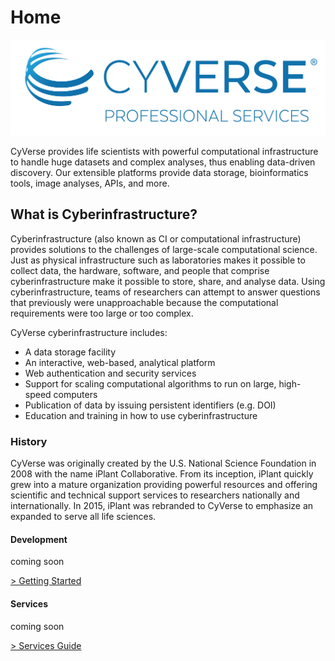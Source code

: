 # Home

![](images/cyverse_logos_professional.png?raw=true)

CyVerse provides life scientists with powerful computational infrastructure to handle huge datasets and complex analyses, thus enabling data-driven discovery. Our extensible platforms provide data storage, bioinformatics tools, image analyses, APIs, and more.


## What is Cyberinfrastructure?

Cyberinfrastructure (also known as CI or computational infrastructure) provides solutions to the challenges of large-scale computational science. Just as physical infrastructure such as laboratories makes it possible to collect data, the hardware, software, and people that comprise cyberinfrastructure make it possible to store, share, and analyse data. Using cyberinfrastructure, teams of researchers can attempt to answer questions that previously were unapproachable because the computational requirements were too large or too complex.


CyVerse cyberinfrastructure includes:

* A data storage facility
* An interactive, web-based, analytical platform
* Web authentication and security services
* Support for scaling computational algorithms to run on large, high-speed computers
* Publication of data by issuing persistent identifiers (e.g. DOI)
* Education and training in how to use cyberinfrastructure

### History

CyVerse was originally created by the U.S. National Science Foundation in 2008 with the name iPlant Collaborative. From its inception, iPlant quickly grew into a mature organization providing powerful resources and offering scientific and technical support services to researchers nationally and internationally. In 2015, iPlant was rebranded to CyVerse to emphasize an expanded to serve all life sciences.

#### Development

coming soon

[> Getting Started](development/index.md)

####  Services

coming soon

[> Services Guide](deployment/index.md)
